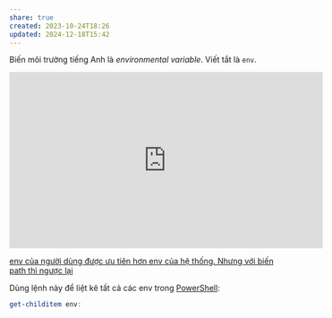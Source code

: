 ```yaml
---
share: true
created: 2023-10-24T18:26
updated: 2024-12-18T15:42
---
```

Biến môi trường tiếng Anh là *environmental variable*. Viết tắt là `env`.
<iframe width="560" height="315" src="https://www.youtube.com/embed/ADh_OFBfdEE?si=U30Tg6HS8hvzgCcv" title="YouTube video player" frameborder="0" allow="accelerometer; autoplay; clipboard-write; encrypted-media; gyroscope; picture-in-picture; web-share" referrerpolicy="strict-origin-when-cross-origin" allowfullscreen></iframe>

[env của người dùng được ưu tiên hơn env của hệ thống. Nhưng với biến path thì ngược lại](./env%20c%E1%BB%A7a%20ng%C6%B0%E1%BB%9Di%20d%C3%B9ng%20%C4%91%C6%B0%E1%BB%A3c%20%C6%B0u%20ti%C3%AAn%20h%C6%A1n%20env%20c%E1%BB%A7a%20h%E1%BB%87%20th%E1%BB%91ng.%20Nh%C6%B0ng%20v%E1%BB%9Bi%20bi%E1%BA%BFn%20path%20th%C3%AC%20ng%C6%B0%E1%BB%A3c%20l%E1%BA%A1i.md)

Dùng lệnh này để liệt kê tất cả các env trong [PowerShell](../Terminal,%20shell,%20console/PowerShell/PowerShell%20l%C3%A0%20m%E1%BB%99t%20ng%C3%B4n%20ng%E1%BB%AF%20shell.md):
```PowerShell
get-childitem env:
```